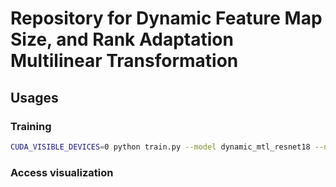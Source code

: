 # Repository for Dynamic Feature Map Size, and Rank Adaptation Multilinear Transformation


## Usages

### Training
```bash
CUDA_VISIBLE_DEVICES=0 python train.py --model dynamic_mtl_resnet18 --num_classes 10 --batch_size 32 --epochs 100 --learning_rate 0.001 --exp_name test_dynamic_resnet18_cifar10_5000tr_500test_100e --wandb_project DynamicRankMTL --lambda_sparse 0.0001
```

### Access visualization
